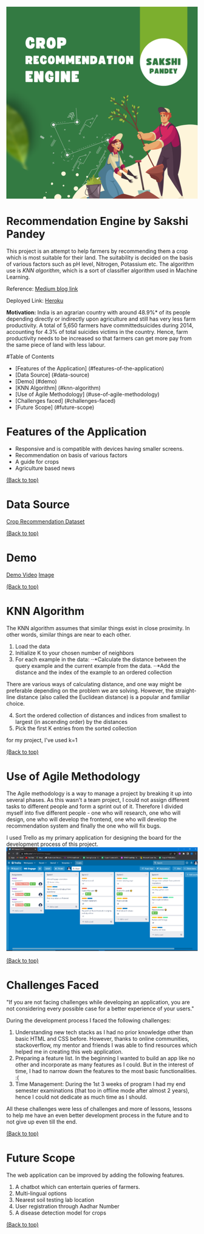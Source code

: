 ![alt text](https://github.com/sakshi-e-glitch/Engage_Challenge-3/blob/master/static/styles/assets/Green%20White%20Modern%20Go%20Green%20Instagram%20Post%20(2).png)
# Recommendation Engine by Sakshi Pandey

This project is an attempt to help farmers by recommending them a crop which is most suitable for their land. The suitability is decided on the basis of various factors such as pH level, Nitrogen, Potassium etc. The algorithm use is *KNN algorithm*, which is a sort of classifier algorithm used in Machine Learning. 

Reference: [Medium blog link](https://towardsdatascience.com/machine-learning-basics-with-the-k-nearest-neighbors-algorithm-6a6e71d01761#:~:text=Summary,both%20classification%20and%20regression%20problems.)

Deployed Link: [Heroku](https://krishi-e.herokuapp.com/)

**Motivation:** India is an agrarian country with around 48.9%* of its people depending directly or indirectly upon agriculture and still has very less farm productivity. A total of 5,650 farmers have committedsuicides during 2014, accounting for 4.3% of total suicides victims in the country. Hence, farm productivity needs to be increased so that farmers can get more pay from the same piece of land with less labour.

#Table of Contents
* [Features of the Application] (#features-of-the-application)
* [Data Source] (#data-source)
* [Demo] (#demo)
* [KNN Algorithm] (#knn-algorithm) 
* [Use of Agile Methodology] (#use-of-agile-methodology)
* [Challenges faced] (#challenges-faced)
* [Future Scope] (#future-scope)

# Features of the Application
* Responsive and is compatible with devices having smaller screens.
* Recommendation on basis of various factors
* A guide for crops
* Agriculture based news

[(Back to top)](#table-of-contents)

# Data Source
[Crop Recommendation Dataset](https://www.kaggle.com/datasets/atharvaingle/crop-recommendation-dataset)

[(Back to top)](#table-of-contents)

# Demo
[Demo Video](https://github.com/sakshi-e-glitch/Krishi-e/blob/master/static/styles/assets/Untitled.mp4)
[Image](https://github.com/sakshi-e-glitch/Krishi-e/blob/master/static/styles/assets/responsive.png)

[(Back to top)](#table-of-contents)

# KNN Algorithm
The KNN algorithm assumes that similar things exist in close proximity. In other words, similar things are near to each other.

1. Load the data
2. Initialize K to your chosen number of neighbors
3. For each example in the data:
    ⋅⋅*Calculate the distance between the query example and the current example from the data.
    ⋅⋅*Add the distance and the index of the example to an ordered collection

There are various ways of calculating distance, and one way might be preferable depending on the problem we are solving. However, the straight-line distance (also called the Euclidean distance) is a popular and familiar choice.

4. Sort the ordered collection of distances and indices from smallest to largest (in ascending order) by the distances
5. Pick the first K entries from the sorted collection

for my project, I've used k=1

[(Back to top)](#table-of-contents)

# Use of Agile Methodology
The Agile methodology is a way to manage a project by breaking it up into several phases. As this wasn't a team project, I could not assign different tasks to different people and form a sprint out of it. Therefore I divided myself into five different people - one who will research, one who will design, one who will develop the frontend, one who will develop the recommendation system and finally the one who will fix bugs. 

I used Trello as my primary application for designing the board for the development process of this project.
![trello ss](https://github.com/sakshi-e-glitch/Engage_Challenge-3/blob/master/static/styles/assets/trello_final.PNG)

[(Back to top)](#table-of-contents)

# Challenges Faced
"If you are not facing challenges while developing an application, you are not considering every possible case for a better experience of your users."

During the development process I faced the following challenges:
 1. Understanding new tech stacks as I had no prior knowledge other than basic HTML and CSS before. However, thanks to online communities, stackoverflow, my mentor and friends I was able to find resources which helped me in creating this web application.
 2. Preparing a feature list. In the beginning I wanted to build an app like no other and incorporate as many features as I could. But in the interest of time, I had to narrow down the features to the most basic functionalities. :(
 3. Time Management: During the 1st 3 weeks of program I had my end semester examinations (that too in offline mode after almost 2 years), hence I could not dedicate as much time as I should.

All these challenges were less of challenges and more of lessons, lessons to help me have an even better development process in the future and to not give up even till the end. 

[(Back to top)](#table-of-contents)

# Future Scope
The web application can be improved by adding the following features.

1. A chatbot which can entertain queries of farmers.
2. Multi-lingual options
3. Nearest soil testing lab location
4. User registration through Aadhar Number
5. A disease detection model for crops

[(Back to top)](#table-of-contents)
